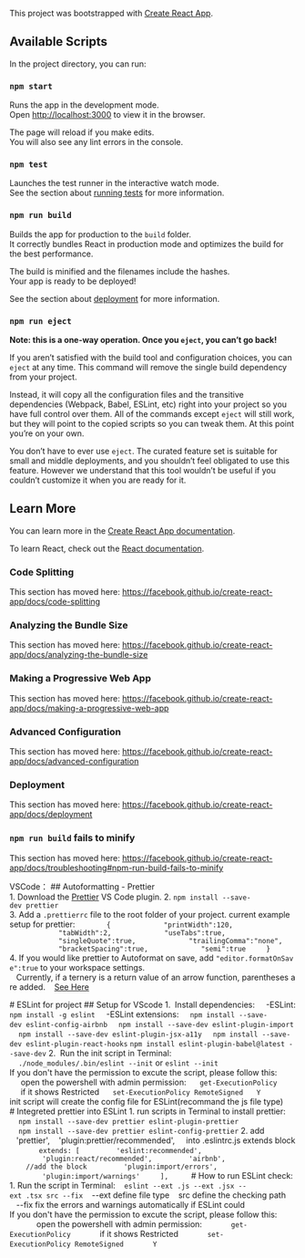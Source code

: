 This project was bootstrapped with [Create React App](https://github.com/facebook/create-react-app).

## Available Scripts

In the project directory, you can run:

### `npm start`

Runs the app in the development mode.<br>
Open [http://localhost:3000](http://localhost:3000) to view it in the browser.

The page will reload if you make edits.<br>
You will also see any lint errors in the console.

### `npm test`

Launches the test runner in the interactive watch mode.<br>
See the section about [running tests](https://facebook.github.io/create-react-app/docs/running-tests) for more information.

### `npm run build`

Builds the app for production to the `build` folder.<br>
It correctly bundles React in production mode and optimizes the build for the best performance.

The build is minified and the filenames include the hashes.<br>
Your app is ready to be deployed!

See the section about [deployment](https://facebook.github.io/create-react-app/docs/deployment) for more information.

### `npm run eject`

**Note: this is a one-way operation. Once you `eject`, you can’t go back!**

If you aren’t satisfied with the build tool and configuration choices, you can `eject` at any time. This command will remove the single build dependency from your project.

Instead, it will copy all the configuration files and the transitive dependencies (Webpack, Babel, ESLint, etc) right into your project so you have full control over them. All of the commands except `eject` will still work, but they will point to the copied scripts so you can tweak them. At this point you’re on your own.

You don’t have to ever use `eject`. The curated feature set is suitable for small and middle deployments, and you shouldn’t feel obligated to use this feature. However we understand that this tool wouldn’t be useful if you couldn’t customize it when you are ready for it.

## Learn More

You can learn more in the [Create React App documentation](https://facebook.github.io/create-react-app/docs/getting-started).

To learn React, check out the [React documentation](https://reactjs.org/).

### Code Splitting

This section has moved here: https://facebook.github.io/create-react-app/docs/code-splitting

### Analyzing the Bundle Size

This section has moved here: https://facebook.github.io/create-react-app/docs/analyzing-the-bundle-size

### Making a Progressive Web App

This section has moved here: https://facebook.github.io/create-react-app/docs/making-a-progressive-web-app

### Advanced Configuration

This section has moved here: https://facebook.github.io/create-react-app/docs/advanced-configuration

### Deployment

This section has moved here: https://facebook.github.io/create-react-app/docs/deployment

### `npm run build` fails to minify

This section has moved here: https://facebook.github.io/create-react-app/docs/troubleshooting#npm-run-build-fails-to-minify




VSCode：
## Autoformatting - Prettier
1. Download the [Prettier](https://marketplace.visualstudio.com/items?itemName=esbenp.prettier-vscode) VS Code plugin.
2. `npm install --save-dev prettier`
3. Add a `.prettierrc` file to the root folder of your project. current example setup for prettier:
    ```
    {
            "printWidth":120,
            "tabWidth":2,
            "useTabs":true,
            "singleQuote":true,
            "trailingComma":"none",
            "bracketSpacing":true,
            "semi":true
    }
    ```
4. If you would like prettier to Autoformat on save, add `"editor.formatOnSave":true` to your workspace settings.
   Currently, if a ternery is a return value of an arrow function, parentheses are added.
   [See Here](https://github.com/prettier/prettier/issues/1379)

# ESLint for project
## Setup for VScode
1.  Install dependencies:
    -ESLint:
    `npm install -g eslint`
    -ESLint extensions:
    `npm install --save-dev eslint-config-airbnb`
    `npm install --save-dev eslint-plugin-import`
    `npm install --save-dev eslint-plugin-jsx-a11y`
    `npm install --save-dev eslint-plugin-react-hooks`
    `npm install eslint-plugin-babel@latest --save-dev`
2.  Run the init script in Terminal:
    `./node_modules/.bin/eslint --init` or `eslint --init`
            
    If you don't have the permission to excute the script, please follow this:
     open the powershell with admin permission:
     `get-ExecutionPolicy`
     if it shows Restricted
     `set-ExecutionPolicy RemoteSigned`
     `Y`
    
    init script will create the config file for ESLint(recommand the js file type)
# Integreted prettier into ESLint
1. run scripts in Terminal to install prettier:
    `npm install --save-dev prettier eslint-plugin-prettier`
    `npm install --save-dev prettier eslint-config-prettier`
2. add
   'prettier',
   'plugin:prettier/recommended',
    into .eslintrc.js extends block
    ```
    extends: [
        'eslint:recommended',
        'plugin:react/recommended',
        'airbnb',
    //add the block
        'plugin:import/errors',
        'plugin:import/warnings'
    ],
    ```
# How to run ESLint check:
1. Run the script in Terminal:
   `eslint --ext .js --ext .jsx --ext .tsx src --fix`
   --ext define file type
   src define the checking path
   --fix fix the errors and warnings automatically if ESLint could
If you don't have the permission to excute the script, please follow this:
            open the powershell with admin permission:
            `get-ExecutionPolicy`
            if it shows Restricted
            `set-ExecutionPolicy RemoteSigned`
            `Y`
